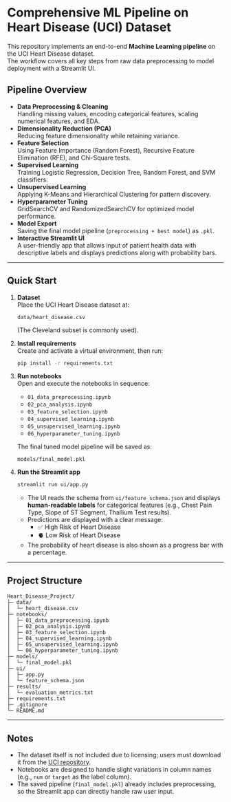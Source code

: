 # Comprehensive ML Pipeline on Heart Disease (UCI) Dataset

This repository implements an end-to-end **Machine Learning pipeline** on the UCI Heart Disease dataset.  
The workflow covers all key steps from raw data preprocessing to model deployment with a Streamlit UI.

## Pipeline Overview
- **Data Preprocessing & Cleaning**  
  Handling missing values, encoding categorical features, scaling numerical features, and EDA.
- **Dimensionality Reduction (PCA)**  
  Reducing feature dimensionality while retaining variance.
- **Feature Selection**  
  Using Feature Importance (Random Forest), Recursive Feature Elimination (RFE), and Chi-Square tests.
- **Supervised Learning**  
  Training Logistic Regression, Decision Tree, Random Forest, and SVM classifiers.
- **Unsupervised Learning**  
  Applying K-Means and Hierarchical Clustering for pattern discovery.
- **Hyperparameter Tuning**  
  GridSearchCV and RandomizedSearchCV for optimized model performance.
- **Model Export**  
  Saving the final model pipeline (`preprocessing + best model`) as `.pkl`.
- **Interactive Streamlit UI**  
  A user-friendly app that allows input of patient health data with descriptive labels and displays predictions along with probability bars.

---

## Quick Start

1. **Dataset**  
   Place the UCI Heart Disease dataset at:
   ```
   data/heart_disease.csv
   ```
   (The Cleveland subset is commonly used).

2. **Install requirements**  
   Create and activate a virtual environment, then run:
   ```bash
   pip install -r requirements.txt
   ```

3. **Run notebooks**  
   Open and execute the notebooks in sequence:
   - `01_data_preprocessing.ipynb`
   - `02_pca_analysis.ipynb`
   - `03_feature_selection.ipynb`
   - `04_supervised_learning.ipynb`
   - `05_unsupervised_learning.ipynb`
   - `06_hyperparameter_tuning.ipynb`

   The final tuned model pipeline will be saved as:
   ```
   models/final_model.pkl
   ```

4. **Run the Streamlit app**
   ```bash
   streamlit run ui/app.py
   ```

   - The UI reads the schema from `ui/feature_schema.json` and displays **human-readable labels** for categorical features (e.g., Chest Pain Type, Slope of ST Segment, Thallium Test results).  
   - Predictions are displayed with a clear message:
     - ✅ High Risk of Heart Disease  
     - 🫀 Low Risk of Heart Disease  
   - The probability of heart disease is also shown as a progress bar with a percentage.

---

## Project Structure
```
Heart_Disease_Project/
├─ data/
│  └─ heart_disease.csv
├─ notebooks/
│  ├─ 01_data_preprocessing.ipynb
│  ├─ 02_pca_analysis.ipynb
│  ├─ 03_feature_selection.ipynb
│  ├─ 04_supervised_learning.ipynb
│  ├─ 05_unsupervised_learning.ipynb
│  └─ 06_hyperparameter_tuning.ipynb
├─ models/
│  └─ final_model.pkl
├─ ui/
│  ├─ app.py
│  └─ feature_schema.json
├─ results/
│  └─ evaluation_metrics.txt
├─ requirements.txt
├─ .gitignore
└─ README.md
```

---

## Notes
- The dataset itself is not included due to licensing; users must download it from the [UCI repository](https://archive.ics.uci.edu/ml/datasets/heart+Disease).
- Notebooks are designed to handle slight variations in column names (e.g., `num` or `target` as the label column).
- The saved pipeline (`final_model.pkl`) already includes preprocessing, so the Streamlit app can directly handle raw user input.  
